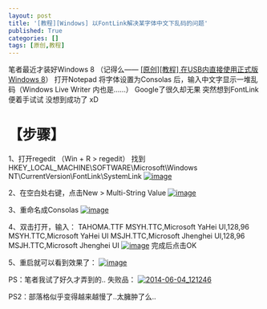 ```yaml
---
layout: post
title: '[教程][Windows] 以FontLink解决某字体中文下乱码的问题'
published: True
categories: []
tags: [原创,教程]
---
```

笔者最近才装好Windows 8 （记得么—— <a href="http://garyngzhongbo.blogspot.com/2012/11/usbwindows-8.html" target="_blank">[原创][教程] 在USB内直接使用正式版Windows 8</a>） 
打开Notepad 将字体设置为Consolas 后，输入中文字显示一堆乱码（Windows Live Writer 内也是……）
Google了很久却无果
突然想到FontLink 便着手试试
没想到成功了 xD
<h1>
【步骤】</h1>
1、打开regedit
（Win + R &gt; regedit）
找到HKEY_LOCAL_MACHINE\SOFTWARE\Microsoft\Windows NT\CurrentVersion\FontLink\SystemLink
<a href="http://lh6.ggpht.com/-PQrbesKT9g4/U46tgz60jtI/AAAAAAAAG_s/Yj27nembYdM/s1600-h/image%25255B2%25255D.png"><img alt="image" border="0" src="http://lh5.ggpht.com/-DtcpULk60WA/U46tiGUSD-I/AAAAAAAAG_0/830vY-DDmOE/image_thumb.png?imgmax=800" style="background-image: none; border: 0px; display: inline; margin: 0px; padding-left: 0px; padding-right: 0px; padding-top: 0px;" title="image" /></a>

2、在空白处右键，点击New &gt; Multi-String Value
<a href="http://lh5.ggpht.com/-qM4fGzK4atY/U46tjSP9teI/AAAAAAAAG_8/wBvYYB5J2o4/s1600-h/image%25255B5%25255D.png"><img alt="image" border="0" src="http://lh4.ggpht.com/-YJuYEAsaFG8/U46tkv6T3JI/AAAAAAAAHAE/Lz-Zal-9RvM/image_thumb%25255B1%25255D.png?imgmax=800" style="background-image: none; border: 0px; display: inline; margin: 0px; padding-left: 0px; padding-right: 0px; padding-top: 0px;" title="image" /></a>

3、重命名成Consolas
<a href="http://lh4.ggpht.com/-Bg7EvCCtvow/U46tlQmg9lI/AAAAAAAAHAM/JyQ2lkT5w18/s1600-h/image%25255B8%25255D.png"><img alt="image" border="0" src="http://lh3.ggpht.com/-XyPBH3QHCdg/U46tmiJyEGI/AAAAAAAAHAU/KRENTbrVjTo/image_thumb%25255B2%25255D.png?imgmax=800" style="background-image: none; border: 0px; display: inline; margin: 0px; padding-left: 0px; padding-right: 0px; padding-top: 0px;" title="image" /></a>

4、双击打开，输入：
TAHOMA.TTF
MSYH.TTC,Microsoft YaHei UI,128,96
MSYH.TTC,Microsoft YaHei UI
MSJH.TTC,Microsoft Jhenghei UI,128,96
MSJH.TTC,Microsoft Jhenghei UI
<a href="http://lh6.ggpht.com/-J2qOJ1AhJ8Q/U46tnXZW1CI/AAAAAAAAHAc/2uTq99Bb53M/s1600-h/image%25255B11%25255D.png"><img alt="image" border="0" src="http://lh5.ggpht.com/-kGMrMy4RZRA/U46tozsvUCI/AAAAAAAAHAk/UOo8WpX7jNM/image_thumb%25255B3%25255D.png?imgmax=800" style="background-image: none; border: 0px; display: inline; margin: 0px; padding-left: 0px; padding-right: 0px; padding-top: 0px;" title="image" /></a>
完成后点击OK

5、重启就可以看到效果了：
<a href="http://lh3.ggpht.com/-dNQl58ZnNTE/U46tppZat1I/AAAAAAAAHAs/FJEGtBOoCBQ/s1600-h/image%25255B14%25255D.png"><img alt="image" border="0" src="http://lh3.ggpht.com/-ffusV07Une4/U46trAzEETI/AAAAAAAAHA0/-XEYWBmB27I/image_thumb%25255B4%25255D.png?imgmax=800" style="background-image: none; border: 0px; display: inline; margin: 0px; padding-left: 0px; padding-right: 0px; padding-top: 0px;" title="image" /></a>



PS：笔者我试了好久才弄到的..
失败品：
<a href="http://lh5.ggpht.com/-tMGURxK9F4Y/U46tr6nf6MI/AAAAAAAAHA8/EPW4Mo8mj08/s1600-h/2014-06-04_121246%25255B2%25255D.png"><img alt="2014-06-04_121246" border="0" src="http://lh4.ggpht.com/-OzI2HtUIMaQ/U46tsy-e53I/AAAAAAAAHBE/RerGPLYcnAE/2014-06-04_121246_thumb.png?imgmax=800" style="background-image: none; border: 0px; display: inline; padding-left: 0px; padding-right: 0px; padding-top: 0px;" title="2014-06-04_121246" /></a>

PS2：部落格似乎变得越来越慢了..太臃肿了么..

